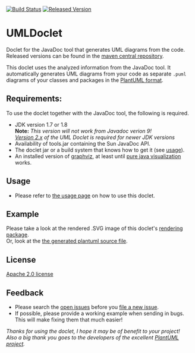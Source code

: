 [![Build Status][ci-img]][ci]
[![Released Version][maven-img]][maven]

# UMLDoclet
Doclet for the JavaDoc tool that generates UML diagrams from the code.  
Released versions can be found in the [maven central repository][maven].  

This doclet uses the analyzed information from the JavaDoc tool.
It automatically generates UML diagrams from your code as separate 
`.puml` diagrams of your classes and packages in the 
[PlantUML format](http://plantuml.com/).

## Requirements:
To use the doclet together with the JavaDoc tool, the following is required.

- JDK version 1.7 or 1.8  
  **Note:** _This version will not work from Javadoc verion 9!  
  [Version 2.x](https://github.com/talsma-ict/umldoclet) of the UML Doclet 
  is required for newer JDK versions_
- Availability of tools.jar containing the Sun JavaDoc API.
- The doclet jar or a build system that knows how to get it (see [usage](USAGE.md)).
- An installed version of [graphviz](http://plantuml.com/graphviz-dot), at least until [pure java visualization](https://github.com/talsma-ict/umldoclet/issues/51) works.

## Usage

- Please refer to [the usage page](USAGE.md) on how to use this doclet.

## Example

Please take a look at the rendered .SVG image of this doclet's 
[rendering package](../example/rendering-package.svg).  
Or, look at the [the generated plantuml source file](../example/rendering-package.puml).

## License

[Apache 2.0 license](../LICENSE)

## Feedback

- Please search the [open issues](https://github.com/talsma-ict/umldoclet/issues)
  before you [file a new issue](https://github.com/talsma-ict/umldoclet/issues/new).
- If possible, please provide a working example when sending in bugs.
  This will make fixing them that much easier!
  
  
_Thanks for using the doclet, I hope it may be of benefit to your project!_  
_Also a big thank you goes to the developers of the excellent [PlantUML project](http://plantuml.com/)._

  [ci-img]: https://img.shields.io/travis/talsma-ict/umldoclet/develop-v1.svg
  [ci]: https://travis-ci.org/talsma-ict/umldoclet/branches
  [maven-img]: https://img.shields.io/maven-central/v/nl.talsmasoftware/umldoclet/1.svg
  [maven]: http://mvnrepository.com/artifact/nl.talsmasoftware/umldoclet
